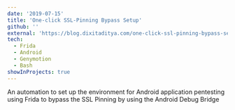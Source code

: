 ```yaml
---
date: '2019-07-15'
title: 'One-click SSL-Pinning Bypass Setup'
github: ''
external: 'https://blog.dixitaditya.com/one-click-ssl-pinning-bypass-setup'
tech:
  - Frida
  - Android
  - Genymotion
  - Bash
showInProjects: true
---
```


An automation to set up the environment for Android application pentesting using Frida to bypass the SSL Pinning by using the Android Debug Bridge
